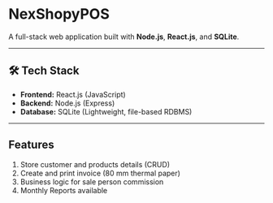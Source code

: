 # NexShopyPOS

A full-stack web application built with **Node.js**, **React.js**, and **SQLite**.

---

## 🛠 Tech Stack

- **Frontend:** React.js (JavaScript)
- **Backend:** Node.js (Express)
- **Database:** SQLite (Lightweight, file-based RDBMS)

---

## Features

1. Store customer and products details (CRUD)
2. Create and print invoice (80 mm thermal paper)
3. Business logic for sale person commission 
4. Monthly Reports available 
